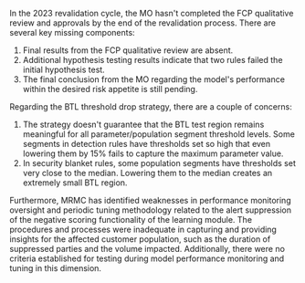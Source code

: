 In the 2023 revalidation cycle, the MO hasn't completed the FCP qualitative review and approvals by the end of the revalidation process. There are several key missing components:

1. Final results from the FCP qualitative review are absent.
2. Additional hypothesis testing results indicate that two rules failed the initial hypothesis test.
3. The final conclusion from the MO regarding the model's performance within the desired risk appetite is still pending.

Regarding the BTL threshold drop strategy, there are a couple of concerns:

1. The strategy doesn't guarantee that the BTL test region remains meaningful for all parameter/population segment threshold levels. Some segments in detection rules have thresholds set so high that even lowering them by 15% fails to capture the maximum parameter value.
2. In security blanket rules, some population segments have thresholds set very close to the median. Lowering them to the median creates an extremely small BTL region.

Furthermore, MRMC has identified weaknesses in performance monitoring oversight and periodic tuning methodology related to the alert suppression of the negative scoring functionality of the learning module. The procedures and processes were inadequate in capturing and providing insights for the affected customer population, such as the duration of suppressed parties and the volume impacted. Additionally, there were no criteria established for testing during model performance monitoring and tuning in this dimension.
